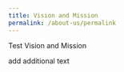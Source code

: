 ```yaml
---
title: Vision and Mission
permalink: /about-us/permalink
---
```

Test Vision and Mission

add additional text